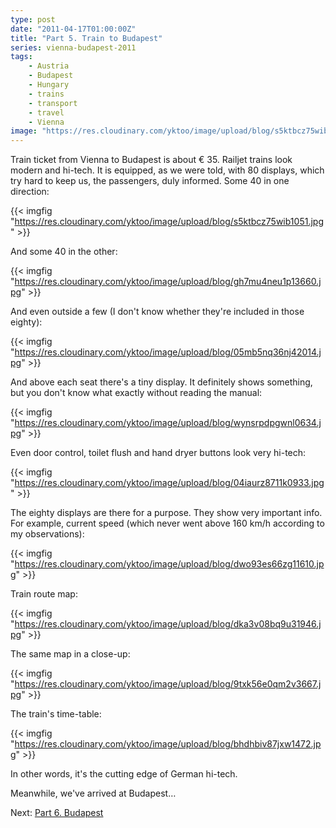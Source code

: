 ```yaml
---
type: post
date: "2011-04-17T01:00:00Z"
title: "Part 5. Train to Budapest"
series: vienna-budapest-2011
tags:
    - Austria
    - Budapest
    - Hungary
    - trains
    - transport
    - travel
    - Vienna
image: "https://res.cloudinary.com/yktoo/image/upload/blog/s5ktbcz75wib1051.jpg"
---
```


Train ticket from Vienna to Budapest is about € 35. Railjet trains look modern and hi-tech. It is equipped, as we were told, with 80 displays, which try hard to keep us, the passengers, duly informed. Some 40 in one direction:

{{< imgfig "https://res.cloudinary.com/yktoo/image/upload/blog/s5ktbcz75wib1051.jpg" >}}

<!--more-->

And some 40 in the other:

{{< imgfig "https://res.cloudinary.com/yktoo/image/upload/blog/gh7mu4neu1p13660.jpg" >}}

And even outside a few (I don't know whether they're included in those eighty):

{{< imgfig "https://res.cloudinary.com/yktoo/image/upload/blog/05mb5nq36nj42014.jpg" >}}

And above each seat there's a tiny display. It definitely shows something, but you don't know what exactly without reading the manual:

{{< imgfig "https://res.cloudinary.com/yktoo/image/upload/blog/wynsrpdpgwnl0634.jpg" >}}

Even door control, toilet flush and hand dryer buttons look very hi-tech:

{{< imgfig "https://res.cloudinary.com/yktoo/image/upload/blog/04iaurz8711k0933.jpg" >}}

The eighty displays are there for a purpose. They show very important info. For example, current speed (which never went above 160 km/h according to my observations):

{{< imgfig "https://res.cloudinary.com/yktoo/image/upload/blog/dwo93es66zg11610.jpg" >}}

Train route map:

{{< imgfig "https://res.cloudinary.com/yktoo/image/upload/blog/dka3v08bq9u31946.jpg" >}}

The same map in a close-up:

{{< imgfig "https://res.cloudinary.com/yktoo/image/upload/blog/9txk56e0qm2v3667.jpg" >}}

The train's time-table:

{{< imgfig "https://res.cloudinary.com/yktoo/image/upload/blog/bhdhbiv87jxw1472.jpg" >}}

In other words, it's the cutting edge of German hi-tech.

Meanwhile, we've arrived at Budapest…

Next: [Part 6. Budapest](0088)
